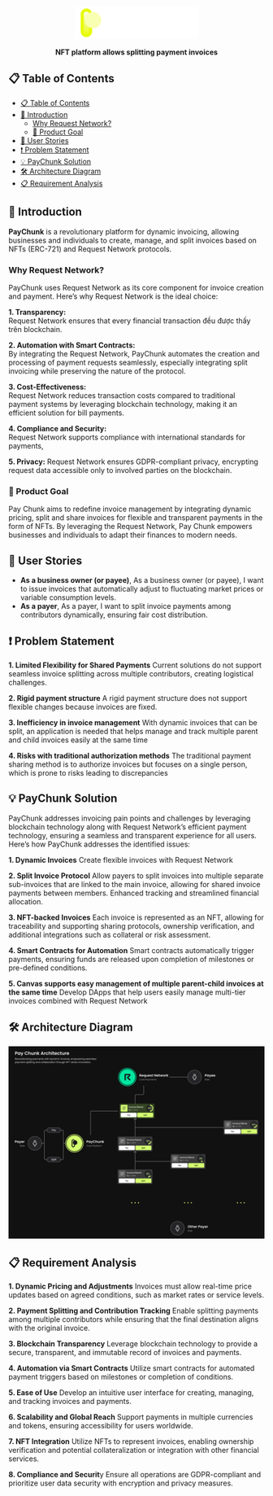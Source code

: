 <p align="center">
  <img src="logo.png" alt="logo" height=64>
</p>
<p align="center">
<b>
NFT platform allows splitting payment invoices
</b>
</p>

## 📋 Table of Contents

- [📋 Table of Contents](#-table-of-contents)
- [🌟 Introduction](#-introduction)
  - [Why Request Network?](#why-request-network)
  - [🎯 Product Goal](#-product-goal)
- [👥 User Stories](#-user-stories)
- [❗ Problem Statement](#-problem-statement)
- [💡 PayChunk Solution](#-paychunk-solution)
- [🛠️ Architecture Diagram](#️-architecture-diagram)
- [📋 Requirement Analysis](#-requirement-analysis)

## 🌟 Introduction

**PayChunk** is a revolutionary platform for dynamic invoicing, allowing businesses and individuals to create, manage, and split invoices based on NFTs (ERC-721) and Request Network protocols. 

### Why Request Network?

PayChunk uses Request Network as its core component for invoice creation and payment. Here’s why Request Network is the ideal choice:

**1. Transparency:**  
Request Network ensures that every financial transaction đều được thấy trên blockchain.

**2. Automation with Smart Contracts:**  
By integrating the Request Network, PayChunk automates the creation and processing of payment requests seamlessly, especially integrating split invoicing while preserving the nature of the protocol.

**3. Cost-Effectiveness:**  
Request Network reduces transaction costs compared to traditional payment systems by leveraging blockchain technology, making it an efficient solution for bill payments.

**4. Compliance and Security:**  
Request Network supports compliance with international standards for payments,

**5. Privacy:**
Request Network ensures GDPR-compliant privacy, encrypting request data accessible only to involved parties on the blockchain.

### 🎯 Product Goal

Pay Chunk aims to redefine invoice management by integrating dynamic pricing, split and share invoices for flexible and transparent payments in the form of NFTs. By leveraging the Request Network, Pay Chunk empowers businesses and individuals to adapt their finances to modern needs.

## 👥 User Stories

- **As a business owner (or payee)**, As a business owner (or payee), I want to issue invoices that automatically adjust to fluctuating market prices or variable consumption levels.
- **As a payer**, As a payer, I want to split invoice payments among contributors dynamically, ensuring fair cost distribution.

## ❗ Problem Statement

**1. Limited Flexibility for Shared Payments**
Current solutions do not support seamless invoice splitting across multiple contributors, creating logistical challenges.

**2. Rigid payment structure**
A rigid payment structure does not support flexible changes because invoices are fixed.

**3. Inefficiency in invoice management**
With dynamic invoices that can be split, an application is needed that helps manage and track multiple parent and child invoices easily at the same time

**4. Risks with traditional authorization methods**
The traditional payment sharing method is to authorize invoices but focuses on a single person, which is prone to risks leading to discrepancies

## 💡 PayChunk Solution

PayChunk addresses invoicing pain points and challenges by leveraging blockchain technology along with Request Network’s efficient payment technology, ensuring a seamless and transparent experience for all users. Here’s how PayChunk addresses the identified issues:

**1. Dynamic Invoices**
Create flexible invoices with Request Network

**2. Split Invoice Protocol**
Allow payers to split invoices into multiple separate sub-invoices that are linked to the main invoice, allowing for shared invoice payments between members. Enhanced tracking and streamlined financial allocation.

**3. NFT-backed Invoices**
Each invoice is represented as an NFT, allowing for traceability and supporting sharing protocols, ownership verification, and additional integrations such as collateral or risk assessment.

**4. Smart Contracts for Automation**
Smart contracts automatically trigger payments, ensuring funds are released upon completion of milestones or pre-defined conditions.

**5. Canvas supports easy management of multiple parent-child invoices at the same time**
Develop DApps that help users easily manage multi-tier invoices combined with Request Network

## 🛠️ Architecture Diagram

![**architecture**](architecture.png)

## 📋 Requirement Analysis

**1. Dynamic Pricing and Adjustments**
Invoices must allow real-time price updates based on agreed conditions, such as market rates or service levels.

**2. Payment Splitting and Contribution Tracking**
Enable splitting payments among multiple contributors while ensuring that the final destination aligns with the original invoice.

**3. Blockchain Transparency**
Leverage blockchain technology to provide a secure, transparent, and immutable record of invoices and payments.

**4. Automation via Smart Contracts**
Utilize smart contracts for automated payment triggers based on milestones or completion of conditions.

**5. Ease of Use**
Develop an intuitive user interface for creating, managing, and tracking invoices and payments.

**6. Scalability and Global Reach**
Support payments in multiple currencies and tokens, ensuring accessibility for users worldwide.

**7. NFT Integration**
Utilize NFTs to represent invoices, enabling ownership verification and potential collateralization or integration with other financial services.

**8. Compliance and Securit**y
Ensure all operations are GDPR-compliant and prioritize user data security with encryption and privacy measures.
